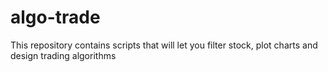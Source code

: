 # algo-trade
This repository contains scripts that will let you filter stock, plot charts and design trading algorithms
